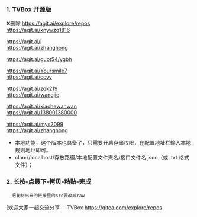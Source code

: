 ﻿### 1. TVBox 开源版  
 ❌删除
https://agit.ai/explore/repos      
https://agit.ai/xnywzq1816

https://agit.ai/l      
https://agit.ai/zhanghong

https://agit.ai/guot54/ygbh
  

https://agit.ai/Yoursmile7      
https://agit.ai/ccvv

https://agit.ai/zqk219      
https://agit.ai/wangjie

https://agit.ai/xiaohewanwan      
https://agit.ai/138001380000

https://agit.ai/mys2099      
https://agit.ai/zhanghong
 
- 本地功能，这个版本也具备了，只需要开启存储权限，在配置地址栏输入本地规则地址即可。  
- clan://localhost/存放路径/本地配置文件夹名/接口文件名.json（或 .txt 格式文件）；  

### 2. 长按-点最下-拷贝-粘贴-完成
      把复制出来的链接里的src要改成raw
[欢迎大家一起交流分享---TVBox
https://gitea.com/explore/repos
